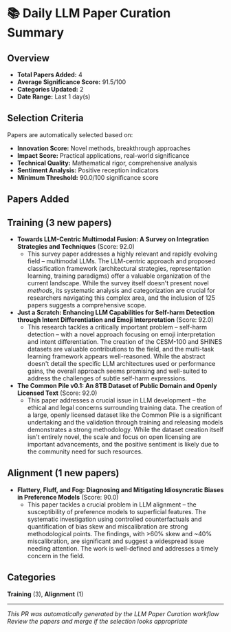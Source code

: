 # 📚 Daily LLM Paper Curation Summary

## Overview
- **Total Papers Added:** 4
- **Average Significance Score:** 91.5/100
- **Categories Updated:** 2
- **Date Range:** Last 1 day(s)

## Selection Criteria
Papers are automatically selected based on:
- **Innovation Score:** Novel methods, breakthrough approaches
- **Impact Score:** Practical applications, real-world significance  
- **Technical Quality:** Mathematical rigor, comprehensive analysis
- **Sentiment Analysis:** Positive reception indicators
- **Minimum Threshold:** 90.0/100 significance score

## Papers Added

## Training (3 new papers)
- **Towards LLM-Centric Multimodal Fusion: A Survey on Integration Strategies and Techniques** (Score: 92.0)
  - This survey paper addresses a highly relevant and rapidly evolving field – multimodal LLMs. The LLM-centric approach and proposed classification framework (architectural strategies, representation learning, training paradigms) offer a valuable organization of the current landscape. While the survey itself doesn't present novel *methods*, its systematic analysis and categorization are crucial for researchers navigating this complex area, and the inclusion of 125 papers suggests a comprehensive scope.
- **Just a Scratch: Enhancing LLM Capabilities for Self-harm Detection through Intent Differentiation and Emoji Interpretation** (Score: 92.0)
  - This research tackles a critically important problem – self-harm detection – with a novel approach focusing on emoji interpretation and intent differentiation. The creation of the CESM-100 and SHINES datasets are valuable contributions to the field, and the multi-task learning framework appears well-reasoned. While the abstract doesn't detail the specific LLM architectures used or performance gains, the overall approach seems promising and well-suited to address the challenges of subtle self-harm expressions.
- **The Common Pile v0.1: An 8TB Dataset of Public Domain and Openly Licensed Text** (Score: 92.0)
  - This paper addresses a crucial issue in LLM development – the ethical and legal concerns surrounding training data. The creation of a large, openly licensed dataset like the Common Pile is a significant undertaking and the validation through training and releasing models demonstrates a strong methodology. While the dataset creation itself isn't entirely novel, the scale and focus on open licensing are important advancements, and the positive sentiment is likely due to the community need for such resources.

## Alignment (1 new papers)
- **Flattery, Fluff, and Fog: Diagnosing and Mitigating Idiosyncratic Biases in Preference Models** (Score: 90.0)
  - This paper tackles a crucial problem in LLM alignment – the susceptibility of preference models to superficial features. The systematic investigation using controlled counterfactuals and quantification of bias skew and miscalibration are strong methodological points. The findings, with >60% skew and ~40% miscalibration, are significant and suggest a widespread issue needing attention. The work is well-defined and addresses a timely concern in the field.

## Categories
**Training** (3), **Alignment** (1)

---
*This PR was automatically generated by the LLM Paper Curation workflow*
*Review the papers and merge if the selection looks appropriate*
